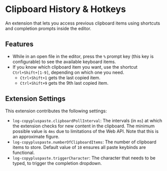 #  Clipboard History & Hotkeys

An extension that lets you access previous clipboard items using shortcuts and completion prompts inside the editor.

## Features

- While in an open file in the editor, press the `%` prompt key (this key is configurable) to see the available keyboard items.
- If you know which clipboard item you want, use the shortcut `Ctrl+Shift+[1-9]`, depending on which one you need.
  - `Ctrl+Shift+1` gets the last copied item.
  - `Ctrl+Shift+9` gets the 9th last copied item.

<!-- Describe specific features of your extension including screenshots of your extension in action. Image paths are relative to this README file.

For example if there is an image subfolder under your extension project workspace:

\!\[feature X\]\(images/feature-x.png\) -->

<!-- > Tip: Many popular extensions utilize animations. This is an excellent way to show off your extension! We recommend short, focused animations that are easy to follow. -->

<!-- ## Requirements

If you have any requirements or dependencies, add a section describing those and how to install and configure them. -->

## Extension Settings

This extension contributes the following settings:

- `log-copypluspaste.clipboardPollInterval`: The intervals (in `ms`) at which the extension checks for new content in the clipboard. The minimum possible value is `4ms` due to limitations of the Web API. Note that this is an approximate figure.
- `log-copypluspaste.numberOfClipboardItems`: The number of clipboard items to store. Default value of `10` ensures all paste keybinds are functional.
- `log-copypluspaste.triggerCharacter`: The character that needs to be typed, to trigger the completion dropdown.

<!-- ## Known Issues

Calling out known issues can help limit users opening duplicate issues against your extension.

## Release Notes

Users appreciate release notes as you update your extension.

### 1.0.0

Initial release of ...

### 1.0.1

Fixed issue #.

### 1.1.0

Added features X, Y, and Z.

---

## Following extension guidelines

Ensure that you've read through the extensions guidelines and follow the best practices for creating your extension.

* [Extension Guidelines](https://code.visualstudio.com/api/references/extension-guidelines)

## Working with Markdown

You can author your README using Visual Studio Code. Here are some useful editor keyboard shortcuts:

* Split the editor (`Cmd+\` on macOS or `Ctrl+\` on Windows and Linux).
* Toggle preview (`Shift+Cmd+V` on macOS or `Shift+Ctrl+V` on Windows and Linux).
* Press `Ctrl+Space` (Windows, Linux, macOS) to see a list of Markdown snippets.

## For more information

* [Visual Studio Code's Markdown Support](http://code.visualstudio.com/docs/languages/markdown)
* [Markdown Syntax Reference](https://help.github.com/articles/markdown-basics/)

**Enjoy!**

# dev guidelines

- Read [this](https://code.visualstudio.com/api/references/activation-events#onStartupFinished) link to understand why `onStartupFinished` is used as an `activationEvent`. -->